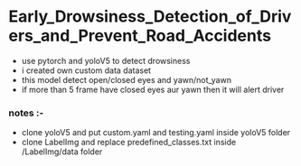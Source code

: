 # Early_Drowsiness_Detection_of_Drivers_and_Prevent_Road_Accidents

 - use pytorch and yoloV5 to detect drowsiness
 - i created own custom data dataset
 - this model detect open/closed eyes and yawn/not_yawn
 - if more than 5 frame have closed eyes aur yawn then it will alert driver

### notes :-
 - clone yoloV5 and put custom.yaml and testing.yaml inside yoloV5 folder
 - clone LabelImg and replace predefined_classes.txt inside /LabelImg/data folder
